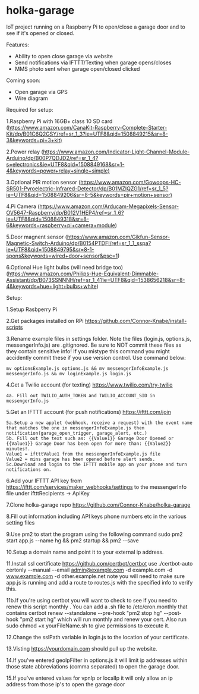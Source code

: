# holka-garage

IoT project running on a Raspberry Pi to open/close a garage door and to see if it's opened or closed.

Features:

* Ability to open close garage via website
* Send notifications via IFTTT/Texting when garage opens/closes
* MMS photo sent when garage open/closed clicked

Coming soon:

* Open garage via GPS
* Wire diagram

Required for setup:

1.Raspberry Pi with 16GB+ class 10 SD card  (<https://www.amazon.com/CanaKit-Raspberry-Complete-Starter-Kit/dp/B01C6Q2GSY/ref=sr_1_3?ie=UTF8&qid=1508849215&sr=8-3&keywords=pi+3+kit)>

2.Power relay (<https://www.amazon.com/Indicator-Light-Channel-Module-Arduino/dp/B00P7QDJD2/ref=sr_1_4?s=electronics&ie=UTF8&qid=1508849168&sr=1-4&keywords=power+relay+single+simple)>

3.Optional PIR motion sensor (<https://www.amazon.com/Gowoops-HC-SR501-Pyroelectric-Infrared-Detector/dp/B01MZIQZG1/ref=sr_1_5?ie=UTF8&qid=1508849206&sr=8-5&keywords=pir+motion+sensor)>

4.Pi Camera (<https://www.amazon.com/Arducam-Megapixels-Sensor-OV5647-Raspberry/dp/B012V1HEP4/ref=sr_1_6?ie=UTF8&qid=1508849318&sr=8-6&keywords=raspberry+pi+camera+module>)

5.Door magnent sensor (<https://www.amazon.com/Gikfun-Sensor-Magnetic-Switch-Arduino/dp/B0154PTDFI/ref=sr_1_1_sspa?ie=UTF8&qid=1508849795&sr=8-1-spons&keywords=wired+door+sensor&psc=1>)

6.Optional Hue light bulbs (will need bridge too) (<https://www.amazon.com/Philips-Hue-Equivalent-Dimmable-Assistant/dp/B073SSNNNH/ref=sr_1_4?ie=UTF8&qid=1538656218&sr=8-4&keywords=hue+light+bulbs+white>)

Setup:

1.Setup Rasbperry Pi

2.Get packages installed on RPi <https://github.com/Connor-Knabe/install-scripts>

3.Rename example files in settings folder.  Note the files (login.js, options.js, messengerInfo.js) are .gitignored.  Be sure to NOT commit these files as they contain sensitive info! If you mistype this command you might accidently commit these if you use version control.  Use command below:

    mv optionsExample.js options.js && mv messengerInfoExample.js messengerInfo.js && mv loginExample.js login.js

4.Get a Twilio account (for texting) <https://www.twilio.com/try-twilio>

    4a. Fill out TWILIO_AUTH_TOKEN and TWILIO_ACCOUNT_SID in messengerInfo.js

5.Get an IFTTT account (for push notifications) <https://ifttt.com/join>

    5a.Setup a new applet (webhook, receive a request) with the event name that matches the one in messengerInfoExample.js then notification(garage_open_trigger, garage_alert, etc.)
    5b. Fill out the text such as: {{Value1}} Garage Door Opened or {{Value1}} Garage Door has been open for more than: {{Value2}} minutes!.
    Value1 = iftttValue1 from the messengerInfoExample.js file
    Value2 = mins garage has been opened before alert sends.
    5c.Download and login to the IFTTT mobile app on your phone and turn notifications on.

6.Add your IFTTT API key from <https://ifttt.com/services/maker_webhooks/settings> to the messengerInfo file under iftttRecipients -> ApiKey

7.Clone holka-garage repo <https://github.com/Connor-Knabe/holka-garage>

8.Fill out information including API keys phone numbers etc in the various setting files

9.Use pm2 to start the program using the following command
    sudo pm2 start app.js --name hg && pm2 startup && pm2 --save

10.Setup a domain name and point it to your external ip address.

11.Install ssl certificate <https://github.com/certbot/certbot> use ./certbot-auto certonly --manual --email admin@example.com -d example.com -d www.example.com -d other.example.net note you will need to make sure app.js is running and add a route to routes.js with the specified info to verify this.

11b.If you're using certbot you will want to check to see if you need to renew this script monthly .  You can add a .sh file to /etc/cron.monthly that contains certbot renew --standalone --pre-hook "pm2 stop hg" --post-hook "pm2 start hg" which will run monthly and renew your cert.  Also run sudo chmod +x yourFileName.sh to give permissions to execute it.

12.Change the sslPath variable in login.js to the location of your certificate.

13.Visting https://yourdomain.com should pull up the website.

14.If you've entered geoIpFilter in options.js it will limit ip addresses within those state abbreviations (comma separated) to open the garage door.

15.If you've entered values for vpnIp or localIp it will only allow an ip address from those ip's to open the garage door
